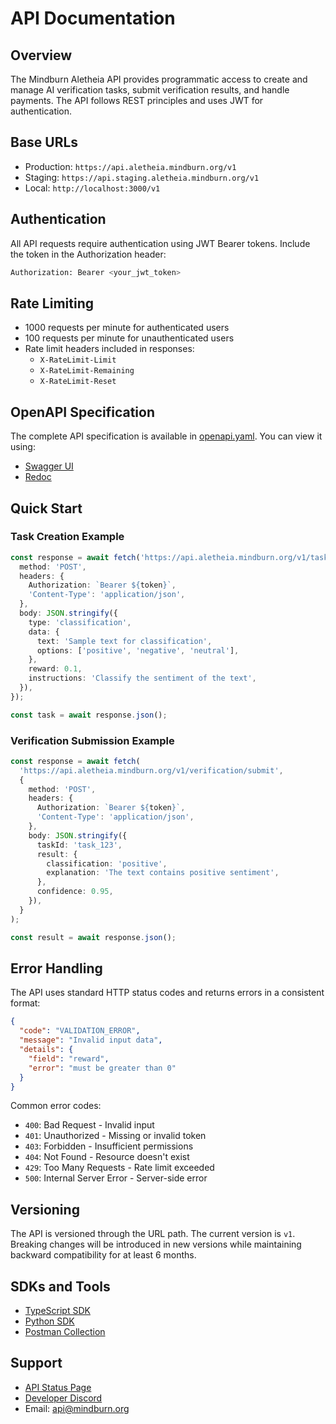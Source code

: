 # API Documentation

## Overview

The Mindburn Aletheia API provides programmatic access to create and manage AI verification tasks, submit verification results, and handle payments. The API follows REST principles and uses JWT for authentication.

## Base URLs

- Production: `https://api.aletheia.mindburn.org/v1`
- Staging: `https://api.staging.aletheia.mindburn.org/v1`
- Local: `http://localhost:3000/v1`

## Authentication

All API requests require authentication using JWT Bearer tokens. Include the token in the Authorization header:

```bash
Authorization: Bearer <your_jwt_token>
```

## Rate Limiting

- 1000 requests per minute for authenticated users
- 100 requests per minute for unauthenticated users
- Rate limit headers included in responses:
  - `X-RateLimit-Limit`
  - `X-RateLimit-Remaining`
  - `X-RateLimit-Reset`

## OpenAPI Specification

The complete API specification is available in [openapi.yaml](./openapi.yaml). You can view it using:

- [Swagger UI](https://api.aletheia.mindburn.org/docs)
- [Redoc](https://api.aletheia.mindburn.org/redoc)

## Quick Start

### Task Creation Example

```typescript
const response = await fetch('https://api.aletheia.mindburn.org/v1/tasks', {
  method: 'POST',
  headers: {
    Authorization: `Bearer ${token}`,
    'Content-Type': 'application/json',
  },
  body: JSON.stringify({
    type: 'classification',
    data: {
      text: 'Sample text for classification',
      options: ['positive', 'negative', 'neutral'],
    },
    reward: 0.1,
    instructions: 'Classify the sentiment of the text',
  }),
});

const task = await response.json();
```

### Verification Submission Example

```typescript
const response = await fetch(
  'https://api.aletheia.mindburn.org/v1/verification/submit',
  {
    method: 'POST',
    headers: {
      Authorization: `Bearer ${token}`,
      'Content-Type': 'application/json',
    },
    body: JSON.stringify({
      taskId: 'task_123',
      result: {
        classification: 'positive',
        explanation: 'The text contains positive sentiment',
      },
      confidence: 0.95,
    }),
  }
);

const result = await response.json();
```

## Error Handling

The API uses standard HTTP status codes and returns errors in a consistent format:

```json
{
  "code": "VALIDATION_ERROR",
  "message": "Invalid input data",
  "details": {
    "field": "reward",
    "error": "must be greater than 0"
  }
}
```

Common error codes:

- `400`: Bad Request - Invalid input
- `401`: Unauthorized - Missing or invalid token
- `403`: Forbidden - Insufficient permissions
- `404`: Not Found - Resource doesn't exist
- `429`: Too Many Requests - Rate limit exceeded
- `500`: Internal Server Error - Server-side error

## Versioning

The API is versioned through the URL path. The current version is `v1`. Breaking changes will be introduced in new versions while maintaining backward compatibility for at least 6 months.

## SDKs and Tools

- [TypeScript SDK](https://github.com/mindburn/aletheia-ts)
- [Python SDK](https://github.com/mindburn/aletheia-py)
- [Postman Collection](./postman/aletheia.json)

## Support

- [API Status Page](https://status.aletheia.mindburn.org)
- [Developer Discord](https://discord.gg/mindburn)
- Email: api@mindburn.org
